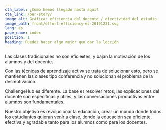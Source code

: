 ```yaml
---
cta_label: ¿Cómo hemos llegado hasta aquí?
cta_link: /our-story/
image_alt: Gráfica: eficiencia del docente / efectividad del estudio
image_path: front/effort-efficiency-es-20191231.svg
lang: es
page_name: index
position: 1
heading: Puedes hacer algo mejor que dar la lección
---
```


Las clases tradicionales no son eficientes, y bajan la motivación de los alumnos y del docente.

Con las técnicas de aprendizaje activo se trata de solucionar esto, pero se mantienen las clases tipo conferencia y no solucionan el problema de la desmotivación.

ChallengeHub es diferente.
La base es resolver retos,
las explicaciones del docente son específicas y útiles,
y las conversaciones productivas entre alumnos son fundamentales.

Nuestro objetivo es revolucionar la educación, crear un mundo donde todos los estudiantes quieran venir a clase, donde la educación sea eficiente, efectiva y agradable tanto para los alumnos como para los docentes.
